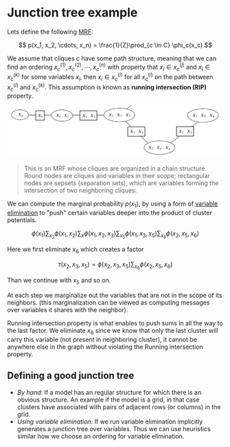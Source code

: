 # Junction tree example

Lets define the following [MRF](markov_random_fields.md):

$$
p(x_1, x_2, \cdots, x_n) = \frac{1}{Z}\prod_{c \in C} \phi_c(x_c)
$$

We assume that cliques $c$ have some path structure, meaning that we can find an ordering $x_c^{(1)}, x_c^{(2)}, \cdots, x_c^{(n)}$ with property that $x_i \in x_c^{(j)}$ and $x_i\in x_c^{(k)}$ for some variables $x_i$, then $x_i \in x_c^{(l)}$ for all $x_c^{(l)}$ on the path between $x_c^{(l)}$ and $x_c^{(k)}$.
This assumption is known as **running intersection (RIP)** property.

![](../.images/machine_learning/junctionpath.png)

> This is an MRF whose cliques are organized in a chain structure. Round nodes are cliques and variables in their scope; rectangular nodes are sepsets (separation sets), which are variables forming the intersection of two neighboring cliques.

We can compute the marginal probability $p(x_1)$, by using a form of [variable elimination](variable_elimination.md) to "push" certain variables deeper into the product of cluster potentials.

$$
\phi(x_1) \sum_{x_2}\phi(x_1, x_2)\sum_x \phi(x_1, x_2, x_3)\sum_{x_5}\phi(x_1, x_3, x_5)\sum_{x_6}\phi(x_2, x_5, x_6)
$$

Here we first eliminate $x_6$ which creates a factor 

$$\tau(x_2,x_3, x_5) = \phi(x_2, x_3, x_5)\sum_{x_6}\phi(x_2,x_5,x_6)$$

Than we continue with $x_5$ and so on.

At each step we marginalize out the variables that are not in the scope of its neighbors. (this marginalization can be viewed as computing messages over variables it shares with the neighbor).

Running intersection property is what enables to push sums in all the way to the last factor. We eliminate $x_6$ since we know that only the last cluster will carry this variable (not present in neighboring cluster), it cannot be anywhere else in the graph without violating the Running intersection property. 

## Defining a good junction tree
* *By hand*: If a model has an regular structure for which there is an obvious structure. An example if the model is a grid, in that case clusters have associated with pairs of adjacent rows (or columns) in the grid.
* *Using variable elimination*: If we run variable elimination implicitly generates a junction tree over variables. Thus we can use heuristics similar how we choose an ordering for variable elimination.

